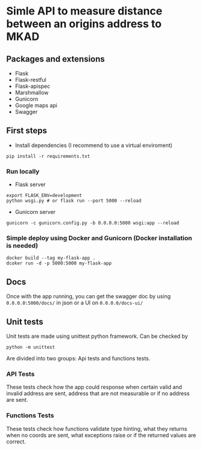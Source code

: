 # Simle API to measure distance between an origins address to MKAD

## Packages and extensions
- Flask
- Flask-restful
- Flask-apispec
- Marshmallow
- Gunicorn
- Google maps api
- Swagger

## First steps
- Install dependencies (I recommend to use a virtual enviroment)
```shell
pip install -r requirements.txt
```
### Run locally
- Flask server
```shell
export FLASK_ENV=development
python wsgi.py # or flask run --port 5000 --reload
```
- Gunicorn server
```shell
gunicorn -c gunicorn.config.py -b 0.0.0.0:5000 wsgi:app --reload
```
### Simple deploy using Docker and Gunicorn (Docker installation is needed)
```shell
docker build --tag my-flask-app .
dcoker run -d -p 5000:5000 my-flask-app
```

## Docs
Once with the app running, you can get the swagger doc by using `0.0.0.0:5000/docs/` in json or a UI on `0.0.0.0/docs-ui/`

## Unit tests
Unit tests are made using unittest python framework. Can be checked by
```shell
python -m unittest
```
Are divided into two groups: Api tests and functions tests.

### API Tests
These tests check how the app could response when certain valid and invalid address are sent, address that are not measurable or if no address are sent.

### Functions Tests
These tests check how functions validate type hinting, what they returns when no coords are sent, what exceptions raise or if the returned values are correct.